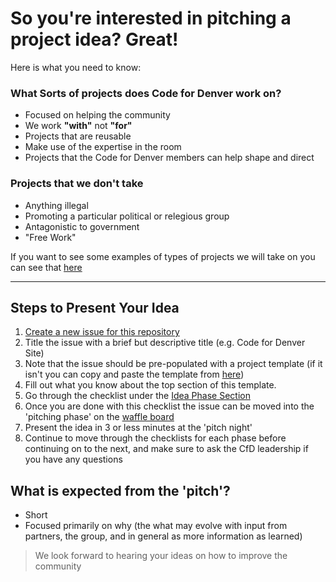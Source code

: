 # So you're interested in pitching a project idea? Great!

Here is what you need to know:


### What Sorts of projects does Code for Denver work on?
- Focused on helping the community
- We work **"with"** not **"for"**
- Projects that are reusable
- Make use of the expertise in the room
- Projects that the Code for Denver members can help shape and direct

### Projects that we don't take
- Anything illegal
- Promoting a particular political or relegious group
- Antagonistic to government
- "Free Work"

If you want to see some examples of types of projects we will take on you can see that [here](https://docs.google.com/drawings/d/1k5xG6qdqwC0XFu2U5T2DhJtyXk13lh1hdsiIMUFVNNg)

___
## Steps to Present Your Idea

1. [Create a new issue for this repository](https://github.com/codefordenver/projects/issues/new)
2. Title the issue with a brief but descriptive title (e.g. Code for Denver Site)
3. Note that the issue should be pre-populated with a project template (if it isn't you can copy and paste the template from [here](https://raw.githubusercontent.com/codefordenver/projects/master/ISSUE_TEMPLATE.md))
4. Fill out what you know about the top section of this template.
5. Go through the checklist under the [Idea Phase Section](ISSUE_TEMPLATE.md#idea-phase-pre-pitch)
5. Once you are done with this checklist the issue can be moved into the 'pitching phase' on the [waffle board](https://waffle.io/codefordenver/projects)
6. Present the idea in 3 or less minutes at the 'pitch night'
7. Continue to move through the checklists for each phase before continuing on to the next, and make sure to ask the CfD leadership if you have any questions

## What is expected from the 'pitch'?

- Short
- Focused primarily on why (the what may evolve with input from partners, the group, and in general as more information as learned)

> We look forward to hearing your ideas on how to improve the community